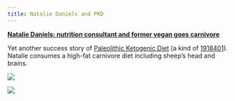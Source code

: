 ```yaml
---
title: Natalie Daniels and PKD
---
```


[**Natalie Daniels: nutrition consultant and former vegan goes carnivore**](https://www.dailymail.co.uk/femail/article-7872671/Woman-switched-vegan-diet-eating-offal-says-shes-never-felt-better.html)

Yet another success story of [Paleolithic Ketogenic Diet](https://www.researchgate.net/publication/323151200_Therapeutic_protocol_of_Paleomedicina_Hungary) (a kind of [1918401](zcf://carnivore)). Natalie consumes a high-fat carnivore diet including sheep’s head and brains.

![](https://i.dailymail.co.uk/1s/2020/01/13/11/23231526-7872671-Natalie_Daniels_grew_up_following_a_modern_Mediterranean_diet_wi-a-2_1578915106663.jpg)

![](https://i.dailymail.co.uk/1s/2020/01/13/11/23231544-7872671-Pictured_is_one_of_Natalie_s_meals_of_raw_steak_lamb_kidney_beef-a-5_1578915123940.jpg)

